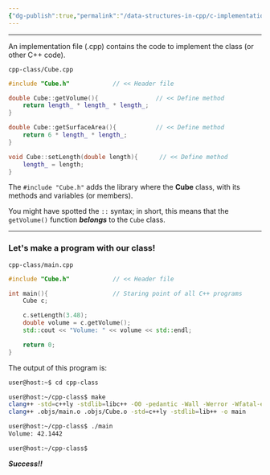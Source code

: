 ```yaml
---
{"dg-publish":true,"permalink":"/data-structures-in-cpp/c-implementation-file-cpp/","noteIcon":"1"}
---
```


---
An implementation file (.cpp) contains the code to implement the class (or other C++ code).

`cpp-class/Cube.cpp`
```c++
#include "Cube.h"            // << Header file

double Cube::getVolume(){                // << Define method
	return length_ * length_ * length_;
}

double Cube::getSurfaceArea(){           // << Define method
	return 6 * length_ * length_;
}

void Cube::setLength(double length){      // << Define method
	length_ = length;
}
```

The `#include "Cube.h"` adds the library where the **Cube** class, with its methods and variables (or members).

You might have spotted the `::` syntax; in short, this means that the `getVolume()` function ___belongs___ to the `Cube` class. 

---
### Let's make a program with our class!

`cpp-class/main.cpp`
```c++
#include "Cube.h"            // << Header file

int main(){                  // Staring point of all C++ programs
	Cube c;

	c.setLength(3.48);
	double volume = c.getVolume();
	std::cout << "Volume: " << volume << std::endl;

	return 0;
}
```

The output of this program is:

```bash
user@host:~$ cd cpp-class

user@host:~/cpp-class$ make
clang++ -std=c++ly -stdlib=libc++ -O0 -pedantic -Wall -Werror -Wfatal-errors -Wextra -Who-unused-parameter -Who-unused-variable -MMD -MP -g -c main.cpp -o .objs/main.o
clang++ .objs/main.o .objs/Cube.o -std=c++ly -stdlib=lib++ -o main

user@host:~/cpp-class$ ./main
Volume: 42.1442

user@host:~/cpp-class$
```

___Success!!___
